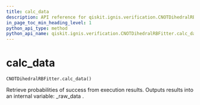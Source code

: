 ```yaml
---
title: calc_data
description: API reference for qiskit.ignis.verification.CNOTDihedralRBFitter.calc_data
in_page_toc_min_heading_level: 1
python_api_type: method
python_api_name: qiskit.ignis.verification.CNOTDihedralRBFitter.calc_data
---
```


# calc\_data

<span id="qiskit.ignis.verification.CNOTDihedralRBFitter.calc_data" />

`CNOTDihedralRBFitter.calc_data()`

Retrieve probabilities of success from execution results. Outputs results into an internal variable: \_raw\_data .


